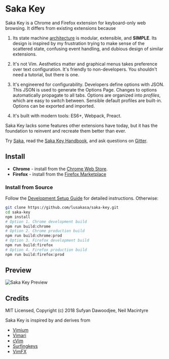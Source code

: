 # Saka Key

Saka Key is a Chrome and Firefox extension for keyboard-only web browsing. It differs from existing extensions because

1. Its state machine [architecture](https://key.saka.io/docs/developers/software-architecture) is modular, extensible, and **SIMPLE**. Its design is inspired by my frustration trying to make sense of the scattered state, confusing event handling, and dubious design of similar extensions.

2. It's not Vim. Aesthetics matter and graphical menus takes preference over text configuration. It's friendly to non-developers. You shouldn't need a tutorial, but there is one.

3. It's engineered for configurability. Developers define options with JSON. This JSON is used to generate the Options Page. Changes to options automatically propagate to all tabs. Options are organized into _profiles_, which are easy to switch between. Sensible default profiles are built-in. Options can be exported and imported.

4. It's built with modern tools: ES6+, Webpack, Preact.

Saka Key lacks some features other extensions have today, but it has the foundation to reinvent and recreate them better than ever.

Try [Saka](https://saka.io), read the [Saka Key Handbook](https://key.saka.io), and ask questions on [Gitter](https://gitter.im/lusakasa/Lobby).

## Install

* **Chrome** - install from the [Chrome Web Store](https://chrome.google.com/webstore/detail/saka-key/hhhpdkekipnbloiiiiaokibebpdpakdp).
* **Firefox** - install from the [Firefox Marketplace](https://addons.mozilla.org/en-US/firefox/addon/saka-key/)

### Install from Source

Follow the [Development Setup Guide](https://key.saka.io/docs/developers/setup.html) for detailed instructions. Otherwise:

```sh
git clone https://github.com/lusakasa/saka-key.git
cd saka-key
npm install
# Option 1. Chrome development build
npm run build:chrome
# Option 2. Chrome production build
npm run build:chrome:prod
# Option 3. Firefox development build
npm run build:firefox
# Option 4. Firefox production build
npm run build:firefox:prod
```

## Preview

![Saka Key Preview](./docs/docs/assets/saka-key-preview.gif)

## Credits

MIT Licensed, Copyright (c) 2018 Sufyan Dawoodjee, Neil Macintyre

Saka Key is inspired by and derives from

* [Vimium](https://github.com/philc/vimium)
* [Vimari](https://github.com/guyht/vimari)
* [cVim](https://github.com/1995eaton/chromium-vim)
* [Surfingkeys](https://github.com/brookhong/Surfingkeys)
* [VimFX](https://github.com/akhodakivskiy/VimFx)
